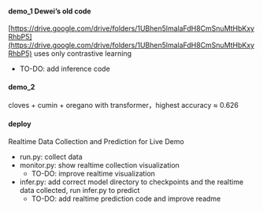 #### demo_1 Dewei’s old code 
[https://drive.google.com/drive/folders/1UBhen5lmalaFdH8CmSnuMtHbKxyRhbP5](https://drive.google.com/drive/folders/1UBhen5lmalaFdH8CmSnuMtHbKxyRhbP5)
uses only contrastive learning
* TO-DO: add inference code

#### demo_2 
cloves + cumin + oregano with transformer，highest accuracy ≈ 0.626

#### deploy
Realtime Data Collection and Prediction for Live Demo
* run.py: collect data
* monitor.py: show realtime collection visualization
  * TO-DO: improve realtime visualization
* infer.py: add correct model directory to checkpoints and the realtime data collected, run infer.py to predict
  * TO-DO: add realtime prediction code and improve readme
